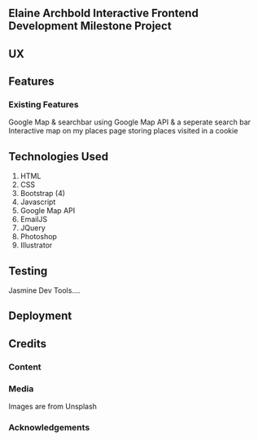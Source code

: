 ## Elaine Archbold Interactive Frontend Development Milestone Project




## UX



## Features
### Existing Features
Google Map & searchbar using Google Map API & a seperate search bar
Interactive map on my places page storing places visited in a cookie






## Technologies Used
1. HTML
2. CSS
3. Bootstrap (4)
4. Javascript
5. Google Map API
6. EmailJS
7. JQuery
8. Photoshop
9. Illustrator


## Testing
Jasmine
Dev Tools....


## Deployment


## Credits
### Content


### Media
Images are from Unsplash

### Acknowledgements

